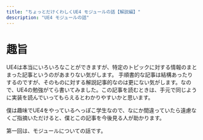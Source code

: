 ```yaml
---
title: "ちょっとだけくわしくUE4 モジュールの話【解説編】"
description: "UE4 モジュールの話"
---
```


# 趣旨
UE4は本当にいろいろなことができますが、特定のトピックに対する情報のまとまった記事というのがあまりない気がします。
手順書的な記事は結構あったりするのですが、そのものに対する解説記事的なのは更にない気がします。なので、UE4の勉強がてら書いてみました。この記事を読むときは、手元で同じように実装を読んでいってもらえるとわかりやすいかと思います。

僕は趣味でUE4をやっているへっぽこ学生なので、なにか間違っていたら遠慮なくご指摘いただけると、僕とこの記事を今後見る人が助かります。

第一回は、モジュールについての話です。
